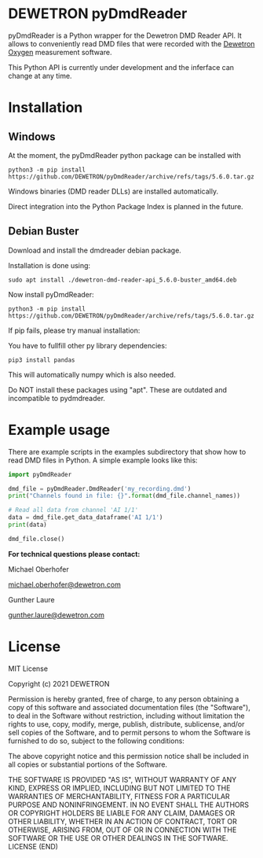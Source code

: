 # DEWETRON pyDmdReader

pyDmdReader is a Python wrapper for the Dewetron DMD Reader API. It allows to conveniently read DMD files that were recorded with the [Dewetron Oxygen](https://www.dewetron.com/products/oxygen-measurement-software/) measurement software.

This Python API is currently under development and the inferface can change at any time. 


# Installation

## Windows

At the moment, the pyDmdReader python package can be installed with

```
python3 -m pip install https://github.com/DEWETRON/pyDmdReader/archive/refs/tags/5.6.0.tar.gz
```

Windows binaries (DMD reader DLLs) are installed automatically.

Direct integration into the Python Package Index is planned in the future.

## Debian Buster 

Download and install the dmdreader debian package.

Installation is done using:

```
sudo apt install ./dewetron-dmd-reader-api_5.6.0-buster_amd64.deb
```

Now install pyDmdReader:
```
python3 -m pip install https://github.com/DEWETRON/pyDmdReader/archive/refs/tags/5.6.0.tar.gz
```

If pip fails, please try manual installation:

You have to fullfill other py library dependencies:

```
pip3 install pandas
```

This will automatically numpy which is also needed.

Do NOT install these packages using "apt".
These are outdated and incompatible to pydmdreader.

# Example usage
There are example scripts in the examples subdirectory that show how to read DMD files in Python. A simple example looks like this:
```python
import pyDmdReader

dmd_file = pyDmdReader.DmdReader('my_recording.dmd')
print("Channels found in file: {}".format(dmd_file.channel_names))

# Read all data from channel 'AI 1/1'
data = dmd_file.get_data_dataframe('AI 1/1')
print(data)

dmd_file.close()
```

**For technical questions please contact:**

Michael Oberhofer 

michael.oberhofer@dewetron.com

Gunther Laure

gunther.laure@dewetron.com




# License
MIT License

Copyright (c) 2021 DEWETRON

Permission is hereby granted, free of charge, to any person obtaining a copy
of this software and associated documentation files (the "Software"), to deal
in the Software without restriction, including without limitation the rights
to use, copy, modify, merge, publish, distribute, sublicense, and/or sell
copies of the Software, and to permit persons to whom the Software is
furnished to do so, subject to the following conditions:

The above copyright notice and this permission notice shall be included in all
copies or substantial portions of the Software.

THE SOFTWARE IS PROVIDED "AS IS", WITHOUT WARRANTY OF ANY KIND, EXPRESS OR
IMPLIED, INCLUDING BUT NOT LIMITED TO THE WARRANTIES OF MERCHANTABILITY,
FITNESS FOR A PARTICULAR PURPOSE AND NONINFRINGEMENT. IN NO EVENT SHALL THE
AUTHORS OR COPYRIGHT HOLDERS BE LIABLE FOR ANY CLAIM, DAMAGES OR OTHER
LIABILITY, WHETHER IN AN ACTION OF CONTRACT, TORT OR OTHERWISE, ARISING FROM,
OUT OF OR IN CONNECTION WITH THE SOFTWARE OR THE USE OR OTHER DEALINGS IN THE
SOFTWARE.
LICENSE (END)
